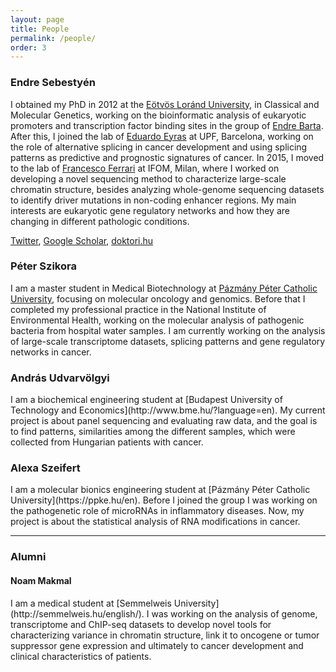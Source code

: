 ```yaml
---
layout: page
title: People
permalink: /people/
order: 3
---
```


<h3>Endre Sebestyén</h3>

I obtained my PhD in 2012 at the [Eötvös Loránd
University](https://www.elte.hu/en/), in Classical and Molecular Genetics,
working on the bioinformatic analysis of eukaryotic promoters and transcription
factor binding sites in the group of [Endre Barta](https://abc.naik.hu/en/organizational-units/abc-department-of-genomics-agricultural-genomics-and-bioinformatics).
After this, I joined the lab of [Eduardo Eyras](http://comprna.upf.edu/) at UPF,
Barcelona, working on the role of alternative splicing in cancer development and
using splicing patterns as predictive and prognostic signatures of cancer. In
2015, I moved to the lab of [Francesco Ferrari](https://www.ifom.eu/en/cancer-research/research-labs/research-lab-ferrari.php)
at IFOM, Milan, where I worked on developing a novel sequencing method to
characterize large-scale chromatin structure, besides analyzing whole-genome
sequencing datasets to identify driver mutations in non-coding enhancer regions.
My main interests are eukaryotic gene regulatory networks and how they are
changing in different pathologic conditions.

[Twitter](https://twitter.com/endre_sebestyen),
[Google Scholar](https://scholar.google.com/citations?hl=en&user=EFq-0McAAAAJ&view_op=list_works&sortby=pubdate),
[doktori.hu](https://doktori.hu/index.php?menuid=192&lang=EN&sz_ID=30562)

<h3>Péter Szikora</h3>

I am a master student in Medical Biotechnology at [Pázmány Péter Catholic
University](https://ppke.hu/en), focusing on molecular oncology and genomics.
Before that I completed my professional practice in the National Institute of
Environmental Health, working on the molecular analysis of pathogenic bacteria
from hospital water samples. I am currently working on the analysis of
large-scale transcriptome datasets, splicing patterns and gene regulatory
networks in cancer.

<h3>András Udvarvölgyi</h3>
I am a biochemical engineering student at [Budapest University of Technology and
Economics](http://www.bme.hu/?language=en).  My current project is about panel
sequencing and evaluating raw data, and the goal is to find patterns,
similarities among the different samples, which were collected from Hungarian
patients with cancer.

<h3>Alexa Szeifert</h3>
I am a molecular bionics engineering student at [Pázmány Péter Catholic
University](https://ppke.hu/en). Before I joined the group I was working on the 
pathogenetic role of microRNAs in inflammatory diseases. Now, my project is 
about the statistical analysis of RNA modifications in cancer.

------

<h3>Alumni</h3>

<h4>Noam Makmal</h4>
I am a medical student at [Semmelweis University](http://semmelweis.hu/english/).
I was working on the analysis of genome, transcriptome and ChIP-seq datasets to
develop novel tools for characterizing variance in chromatin structure, link it
to oncogene or tumor suppressor gene expression and ultimately to cancer
development and clinical characteristics of patients.
